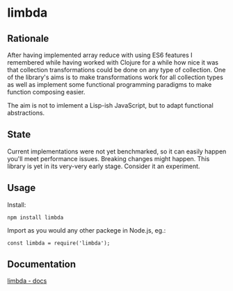 # limbda

## Rationale

After having implemented array reduce with using ES6 features I remembered while having worked with Clojure for a while how nice it was that collection transformations could be done on any type of collection. One of the library's aims is to make transformations work for all collection types as well as implement some functional programming paradigms to make function composing easier.

The aim is not to imlement a Lisp-ish JavaScript, but to adapt functional abstractions.

## State

Current implementations were not yet benchmarked, so it can easily happen you'll meet performance issues. Breaking changes might happen. This library is yet in its very-very early stage. Consider it an experiment.

## Usage

Install:

`npm install limbda`

Import as you would any other packege in Node.js, eg.:

`const limbda = require('limbda');`

## Documentation

[limbda - docs](https://github.com/sinkaszab/limbda/wiki)
